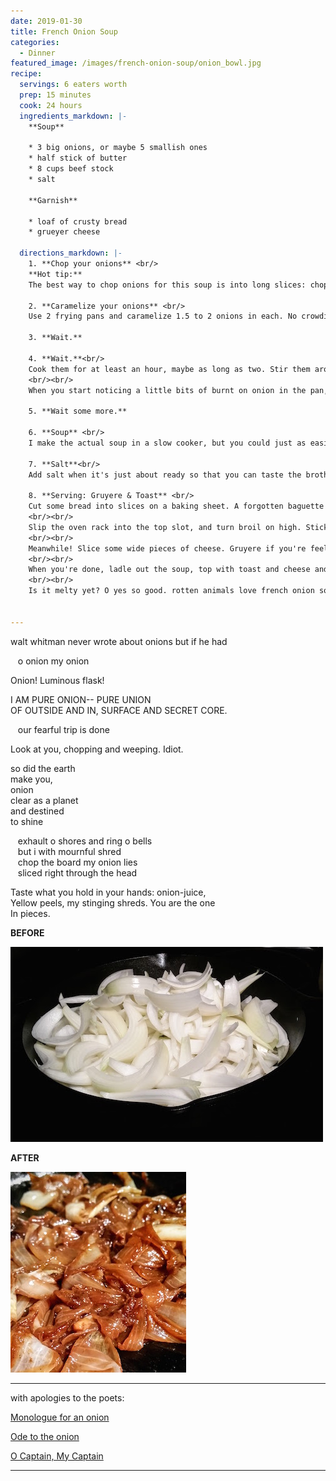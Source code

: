 ```yaml
---
date: 2019-01-30
title: French Onion Soup
categories:
  - Dinner
featured_image: /images/french-onion-soup/onion_bowl.jpg
recipe:
  servings: 6 eaters worth
  prep: 15 minutes
  cook: 24 hours
  ingredients_markdown: |-
    **Soup**

    * 3 big onions, or maybe 5 smallish ones
    * half stick of butter
    * 8 cups beef stock
    * salt

    **Garnish**

    * loaf of crusty bread
    * grueyer cheese

  directions_markdown: |-
    1. **Chop your onions** <br/>
    **Hot tip:**
    The best way to chop onions for this soup is into long slices: chop off the root & top, then chop the onion in half vertically- so you chop the root and top in half. At this point they're really easy to peel: peel off any thin, dry onion skin. Now chop each half. Place it on the cutting board, flat side down. Chop from top to root, so you get long slivers intead of rings. Cut em thick please! A half-onion makes maybe 5 - 8 slices.

    2. **Caramelize your onions** <br/>
    Use 2 frying pans and caramelize 1.5 to 2 onions in each. No crowding, no shoving, no complaining. Patience! <br/><br/> Stick each pan over medium heat, add maybe a quarter stick of butter to each. Add the onions and wait until they clarify (10ish minutes) and then turn them down to low.

    3. **Wait.**

    4. **Wait.**<br/>
    Cook them for at least an hour, maybe as long as two. Stir them around and fiddle with the temperature whenever the urge strikes you but don't worry too much.
    <br/><br/>
    When you start noticing a little bits of burnt on onion in the pan, you can deglaze it. Boxed red wine, balsamic vinegar, worchestire sauce & beef stock all work great.

    5. **Wait some more.**

    6. **Soup** <br/>
    I make the actual soup in a slow cooker, but you could just as easily do it in a pot. Add maybe a half bottle of dark beer, like porter, and a fair amount of beef stock. Maybe 8 cups? Mushroom stock is a good vegetarian substitute. You'll just have to adjust and see what feels like a good amount of broth. Then add your onions, and that's it! Let it simmer on low for as long as I'm willing to stand. It tastes a lot better if you start the night before. Patience!

    7. **Salt**<br/>
    Add salt when it's just about ready so that you can taste the broth having taken on the onion flavor before you muck around with it.

    8. **Serving: Gruyere & Toast** <br/>
    Cut some bread into slices on a baking sheet. A forgotten baguette works nicely.
    <br/><br/>
    Slip the oven rack into the top slot, and turn broil on high. Stick the bread in, but don't move! It'll be ready seconds! When it's toasty you can flip the bread over for a second round.
    <br/><br/>
    Meanwhile! Slice some wide pieces of cheese. Gruyere if you're feeling flush, havarti is also nice, and a cheese plane will help cut thick, wide pieces.
    <br/><br/>
    When you're done, ladle out the soup, top with toast and cheese and put the bowls back into the oven, still on broil.
    <br/><br/>
    Is it melty yet? O yes so good. rotten animals love french onion soup.


---
```

walt whitman never wrote about onions but if he had

&nbsp;&nbsp;&nbsp;o onion my onion

Onion! Luminous flask!

I AM PURE ONION-- PURE UNION<br/>
OF OUTSIDE AND IN, SURFACE AND SECRET CORE.

&nbsp;&nbsp;&nbsp;our fearful trip is done

Look at you, chopping and weeping. Idiot.

so did the earth<br/>
make you,<br/>
onion<br/>
clear as a planet<br/>
and destined<br/>
to shine<br/>

&nbsp;&nbsp;&nbsp;exhault o shores and ring o bells<br/>
&nbsp;&nbsp;&nbsp;but i with mournful shred<br/>
&nbsp;&nbsp;&nbsp;chop the board my onion lies<br/>
&nbsp;&nbsp;&nbsp;sliced right through the head<br/>

Taste what you hold in your hands: onion-juice,<br/>
Yellow peels, my stinging shreds. You are the one<br/>
In pieces.

**BEFORE**

![](/images/french-onion-soup/raw_onions.jpg)

**AFTER**

![](/images/french-onion-soup/cooked_onions.jpg)

---
with apologies to the poets:

[Monologue for an onion](https://www.poets.org/poetsorg/poem/monologue-onion)

[Ode to the onion](http://famouspoetsandpoems.com/poets/pablo_neruda/poems/15730)

[O Captain, My Captain](https://www.poetryfoundation.org/poems/45474/o-captain-my-captain)

---

